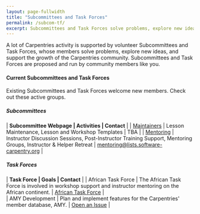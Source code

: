 ```yaml
---
layout: page-fullwidth
title: "Subcommittees and Task Forces"
permalink: /subcom-tf/
excerpt: Subcommittees and Task Forces solve problems, explore new ideas, and support the growth of the Carpentries community.
---
```


A lot of Carpentries activity is supported by volunteer Subcommittees and Task Forces, whose members solve problems, explore new ideas,
and support the growth of the Carpentries community. Subcommittees and Task Forces are proposed and run by community members like you.

#### Current Subcommittees and Task Forces
Existing Subcommittees and Task Forces welcome new members. Check out these active groups.

##### Subcommittees

| **Subcommittee Webpage	| Activities	| Contact** | 
| [Maintainers](https://software-carpentry.org/join/subcom/maintainers/) | 	Lesson Maintenance, Lesson and Workshop Templates |	TBA | 
| [Mentoring](https://software-carpentry.org/join/subcom/mentoring/)	|  Instructor Discussion Sessions, Post-Instructor Training Support, Mentoring Groups, Instructor & Helper Retreat | 	[mentoring@lists.software-carpentry.org](mailto:mentoring@lists.software-carpentry.org) |

##### Task Forces

| **Task Force	| Goals	| Contact** | 
| African Task Force	| The African Task Force is involved in workshop support and instructor mentoring on 
the African continent.	| [African Task Force](mailto:admin-afr@carpentries.org) |  
| AMY Development	| Plan and implement features for the Carpentries' member database, AMY.	| [Open an Issue](https://github.com/swcarpentry/amy/issues) | 
